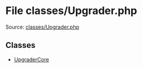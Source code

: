 File classes/Upgrader.php
=========

Source: [classes/Upgrader.php](https://github.com/PrestaShop/PrestaShop/blob/1.5.6.2/classes/Upgrader.php)


Classes
-------

* [UpgraderCore](class.UpgraderCore.md)

